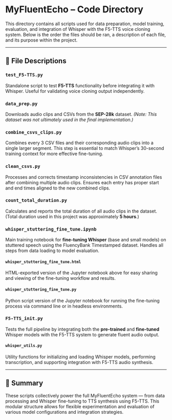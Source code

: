 # MyFluentEcho – Code Directory

This directory contains all scripts used for data preparation, model training, evaluation, and integration of Whisper with the F5-TTS voice cloning system. Below is the order the files should be ran, a description of each file, and its purpose within the project.

---

## 📄 File Descriptions

### `test_F5-TTS.py`
Standalone script to test **F5-TTS** functionality before integrating it with Whisper. Useful for validating voice cloning output independently.

### `data_prep.py`
Downloads audio clips and CSVs from the **SEP-28k** dataset. *(Note: This dataset was not ultimately used in the final implementation.)*

### `combine_csvs_clips.py`
Combines every 3 CSV files and their corresponding audio clips into a single larger segment. This step is essential to match Whisper’s 30-second training context for more effective fine-tuning.

### `clean_csvs.py`
Processes and corrects timestamp inconsistencies in CSV annotation files after combining multiple audio clips. Ensures each entry has proper start and end times aligned to the new combined clips.

### `count_total_duration.py`
Calculates and reports the total duration of all audio clips in the dataset. (Total duration used in this project was approximately **5 hours**.)

### `whisper_stuttering_fine_tune.ipynb`
Main training notebook for **fine-tuning Whisper** (base and small models) on stuttered speech using the FluencyBank Timestamped dataset. Handles all steps from data loading to model evaluation.

#### `whisper_stuttering_fine_tune.html`
HTML-exported version of the Jupyter notebook above for easy sharing and viewing of the fine-tuning workflow and results.

#### `whisper_stuttering_fine_tune.py`
Python script version of the Jupyter notebook for running the fine-tuning process via command line or in headless environments.

### `F5-TTS_init.py`
Tests the full pipeline by integrating both the **pre-trained** and **fine-tuned** Whisper models with the F5-TTS system to generate fluent audio output.

#### `whisper_utils.py`
Utility functions for initializing and loading Whisper models, performing transcription, and supporting integration with F5-TTS audio synthesis.

---

## 🧠 Summary

These scripts collectively power the full MyFluentEcho system — from data processing and Whisper fine-tuning to TTS synthesis using F5-TTS. This modular structure allows for flexible experimentation and evaluation of various model configurations and integration strategies.
